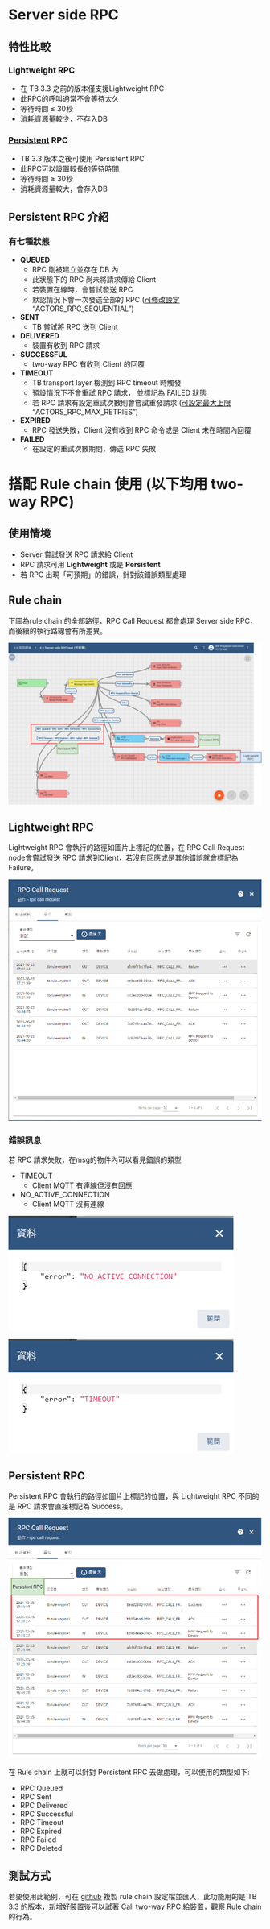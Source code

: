 # Server side RPC

## 特性比較

### Lightweight RPC

- 在 TB 3.3 之前的版本僅支援Lightweight RPC
- 此RPC的呼叫通常不會等待太久
- 等待時間 ≤ 30秒
- 消耗資源量較少，不存入DB

### [Persistent](https://thingsboard.io/docs/user-guide/rpc/#persistent-rpc) RPC

- TB 3.3 版本之後可使用 Persistent RPC
- 此RPC可以設置較長的等待時間
- 等待時間 ≥ 30秒
- 消耗資源量較大，會存入DB

## Persistent RPC 介紹

### 有七種狀態

- **QUEUED**
    - RPC 剛被建立並存在 DB 內
    - 此狀態下的 RPC 尚未將請求傳給 Client
    - 若裝置在線時，會嘗試發送 RPC
    - 默認情況下會一次發送全部的 RPC ([可修改設定](https://thingsboard.io/docs/user-guide/install/config/) “ACTORS_RPC_SEQUENTIAL”)
- **SENT**
    - TB 嘗試將 RPC 送到 Client
- **DELIVERED**
    - 裝置有收到 RPC 請求
- **SUCCESSFUL**
    - two-way RPC 有收到 Client 的回覆
- **TIMEOUT**
    - TB transport layer 檢測到 RPC timeout 時觸發
    - 預設情況下不會重試 RPC 請求， 並標記為 FAILED 狀態
    - 若 RPC 請求有設定重試次數則會嘗試重發請求 ([可設定最大上限](https://thingsboard.io/docs/user-guide/install/config/) “ACTORS_RPC_MAX_RETRIES”)
- **EXPIRED**
    - RPC 發送失敗，Client 沒有收到 RPC 命令或是 Client 未在時間內回覆
- **FAILED**
    - 在設定的重試次數期間，傳送 RPC 失敗

# 搭配 Rule chain 使用 (以下均用 two-way RPC)

## 使用情境

- Server 嘗試發送 RPC 請求給 Client
- RPC 請求可用 **Lightweight** 或是 **Persistent**
- 若 RPC 出現「可預期」的錯誤，針對該錯誤類型處理

## Rule chain

下圖為rule chain 的全部路徑，RPC Call Request 都會處理 Server side RPC，而後續的執行路線會有所差異。

![root rule chain.png](images/root_rule_chain.png)

## Lightweight RPC

Lightweight RPC 會執行的路徑如圖片上標記的位置，在 RPC Call Request node會嘗試發送 RPC 請求到Client，若沒有回應或是其他錯誤就會標記為 Failure。

![Untitled](images/Untitled.png)

### 錯誤訊息

若 RPC 請求失敗，在msg的物件內可以看見錯誤的類型

- TIMEOUT
    - Client MQTT 有連線但沒有回應
- NO_ACTIVE_CONNECTION
    - Client MQTT 沒有連線

![Untitled](images/Untitled%201.png)

![Untitled](images/Untitled%202.png)

## Persistent RPC

Persistent RPC 會執行的路徑如圖片上標記的位置，與 Lightweight RPC 不同的是 RPC 請求會直接標記為 Success。

![persistent log.png](images/persistent_log.png)

在 Rule chain 上就可以針對 Persistent RPC 去做處理，可以使用的類型如下: 

- RPC Queued
- RPC Sent
- RPC Delivered
- RPC Successful
- RPC Timeout
- RPC Expired
- RPC Failed
- RPC Deleted

## 測試方式

若要使用此範例，可在 [github](https://github.com/a631953720/thingsboard-notes/tree/main/Server-side-RPC/rule-chain) 複製 rule chain 設定檔並匯入，此功能用的是 TB 3.3 的版本，新增好裝置後可以試著 Call two-way RPC 給裝置，觀察 Rule chain 的行為。